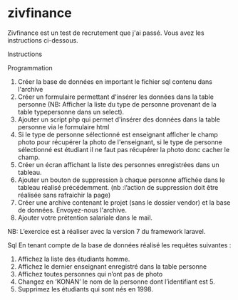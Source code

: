 # zivfinance
Zivfinance est un test de recrutement que j'ai passé. Vous avez les instructions ci-dessous. 

Instructions

Programmation
1.	Créer la base de données en important le fichier sql contenu dans l'archive
2.	Créer un formulaire permettant d'insérer les données dans la table personne (NB: Afficher la liste du type de personne provenant de la table typepersonne dans un select).
3.	Ajouter un script php qui permet d'insérer des données dans la table personne via le formulaire html
4.	Si le type de personne sélectionné est enseignant afficher le champ photo pour récupérer la photo de l'enseignant, si le type de personne sélectionné est étudiant il ne faut pas récupérer la photo donc cacher le champ. 
5.	Créer un écran affichant la liste des personnes enregistrées dans un tableau. 
6.	Ajouter un bouton de suppression à chaque personne affichée dans le tableau réalisé précédemment. (nb :l’action de suppression doit être réalisée sans rafraichir la page)   
7.	Créer une archive contenant le projet (sans le dossier vendor) et la base de données. Envoyez-nous l'archive.
8.	Ajouter votre prétention salariale dans le mail.
 
NB: L’exercice est à réaliser avec la version 7 du framework laravel.


Sql
En tenant compte de la base de données réalisé les requêtes suivantes :
1)	Affichez la liste des étudiants homme.
2)	Affichez le dernier enseignant enregistré dans la table personne
3)	Affichez toutes personnes qui n’ont pas de photo
4)	Changez en ‘KONAN’ le nom de la personne dont l’identifiant est 5.
5)	Supprimez les étudiants qui sont nés en 1998.
